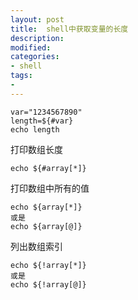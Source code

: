 ```yaml
---
layout: post
title:  shell中获取变量的长度
description: 
modified: 
categories: 
- shell 
tags:
- 
---
```


	var="1234567890"
	length=${#var}
	echo length


打印数组长度

	echo ${#array[*]}

打印数组中所有的值

	echo ${array[*]}
	或是
	echo ${array[@]}


列出数组索引

	echo ${!array[*]}
	或是
	echo ${!array[@]}
